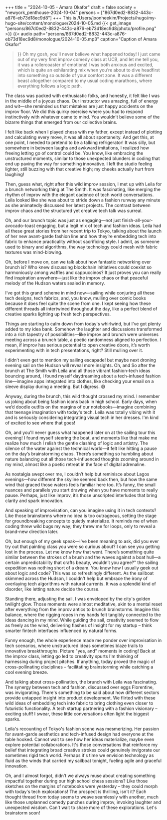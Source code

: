 +++
title = "2024-10-05 - Amara Okafor"
draft = false
society = "newyork_penthouse-2024-10-04"
persons = ["867d0ed2-8832-443c-a876-eb73d18ec9d8"]
+++
This is /Users/joonheekim/Projects/hugo/my-hugo-site/content/monologue/2024-10-05.md
{{< get_image "persons/867d0ed2-8832-443c-a876-eb73d18ec9d8/photo/profile.png" >}}
{{< audio
    path="persons/867d0ed2-8832-443c-a876-eb73d18ec9d8/monologue/2024-10-05.mp3" 
    caption="Caption of Amara Okafor"
>}}
Oh my gosh, you'll never believe what happened today!
I just came out of my very first improv comedy class at UCB, and let me tell you, it was a rollercoaster of emotions! I was both anxious and excited, which is quite an exhilarating mix when you’re about to dive headfirst into something so outside of your comfort zone. It was a different beast altogether compared to my usual coding marathons, where everything follows a logic path.

The class was packed with enthusiastic folks, and honestly, it felt like I was in the middle of a joyous chaos. Our instructor was amazing, full of energy and wit—she reminded us that mistakes are just happy accidents on the improv floor. We did this quirky exercise where you had to respond instinctively with whatever came to mind. You wouldn’t believe some of the bizarre things that emerged from our collective brains. 

I felt like back when I played chess with my father, except instead of plotting and calculating every move, it was all about spontaneity. And get this, at one point, I needed to pretend to be a talking refrigerator! It was silly, but somewhere in between laughs and awkward imitations, I realized how freeing letting go of control could be. You know, like embracing the unstructured moments, similar to those unexpected blunders in coding that end up paving the way for something innovative. I left the studio feeling lighter, still buzzing with that creative high; my cheeks actually hurt from laughing!

Then, guess what, right after this wild improv session, I met up with Leila for a brunch networking thing at The Smith. It was fascinating, like merging the rhythm of improv with the elegant cadence of tech world conversations. Leila looked like she was about to stride down a fashion runway any minute as she animatedly discussed her latest projects. The contrast between improv chaos and the structured yet creative tech talk was surreal.

Oh, and our brunch topic was just as engaging—not just finish-all-your-avocado-toast engaging, but a legit mix of tech and fashion ideas. Leila had all these great stories from her recent trip to Tokyo, talking about the launch of her new avant-garde fashion line and how they’re embedding tech into fabric to enhance practicality without sacrificing style. I admit, as someone used to binary and algorithms, the way technology could mesh with fabric textures was mind-blowing.

Oh, before I move on, can we talk about how fantastic networking over brunch is? Who knew discussing blockchain initiatives could coexist so harmoniously among waffles and cappuccinos? It just proves you can really find inspiration anywhere—just like the improv chaos or that peaceful melody of the Hudson waters sealed in memory. 

I’ve got this grand scheme in mind now—sailing while conjuring all these tech designs, tech fabrics, and, you know, mulling over comic books because it does feel quite the scene from one. I kept seeing how these different threads all intertwined throughout the day, like a perfect blend of creative sparks lighting up fresh tech perspectives. 

Things are starting to calm down from today's whirlwind, but I’ve got plenty added to my idea bank. Somehow the laughter and discussions transformed into a rich tapestry of possibilities—like improv and brunch were universes meeting across a brunch table, a poetic randomness aligned to perfection. I mean, if improv has serious potential to open creative doors, it’s worth experimenting with in tech presentations, right? Still mulling over it.

I didn’t even get to mention my sailing escapade! but maybe next droning evening sail on the Hudson will reveal more insights. Oh, and
So after the brunch at The Smith with Leila and all those vibrant fashion-tech ideas bouncing around, I found myself daydreaming about a tech-infused fashion line—imagine apps integrated into clothes, like checking your email on a sleeve display during a meeting. But I digress. 😅

Anyway, during the brunch, this wild thought crossed my mind. I remember us joking about being fashion icons back in high school. Early days, when we’d doodle outfits on the margins of our notebooks—imagine combining that teenage imagination with today's tech. Leila was totally vibing with it and is seriously considering integrating visual tech in her dresses. I'm kind of excited to see where that goes!

Oh, and you'll never guess what happened later on at the sailing tour this evening! I found myself steering the boat, and moments like that make me realize how much I relish the gentle clashing of logic and artistry. The silence of the water against the technical world—it felt like hitting a pause on the day’s brainstorming chaos. There’s something so humbling about nature balancing out all those tech-influenced thoughts zooming around in my mind, almost like a poetic retreat in the face of digital adrenaline.

As nostalgia swept over me, I couldn’t help but reminisce about Lagos evenings—how different the skyline seemed back then, but how the same wind that graced those waters feels familiar here too. It’s funny, the small nuances and parallels you start drawing when you have moments to really pause. Perhaps, just like improv, it’s those unscripted interludes that bring clarity and spark innovation.

And speaking of improvisation, can you imagine using it in tech contexts? Like those brainstorms where no idea is too outrageous, setting the stage for groundbreaking concepts to quietly materialize. It reminds me of when coding threw wild bugs my way; they threw me for loops, only to reveal a brand-new direction later. 

Oh, but enough of my geek speak—I've been meaning to ask, did you ever try out that painting class you were so curious about? I can see you getting lost in the process. Let me know how that went. There’s something quite similar between the strokes of a brush and the waves against a boat hull—a certain unpredictability that crafts beauty, wouldn’t you agree?"
the sailing expedition was nothing short of a dream. You know how I usually geek out about logic and code? This was so refreshingly different. As the sailboat skimmed across the Hudson, I couldn't help but embrace the irony of overlaying tech algorithms with natural currents. It was a splendid kind of disorder, like letting nature decide the course. 

Standing there, adjusting the sail, I was enveloped by the city's golden twilight glow. Those moments were almost meditative, akin to a mental reset after everything from the improv antics to brunch brainstorms. Imagine this balance, where the rigging ropes in my hands felt tangibly connected to the ideas dancing in my mind. While guiding the sail, creativity seemed to flow as freely as the wind, delivering flashes of insight for my startup – think smarter fintech interfaces influenced by natural forms.

Funny enough, the whole experience made me ponder over improvisation in tech scenarios, where unstructured ideas sometimes blaze trails to innovative breakthroughs. Picture "yes, and" moments in coding! Back at the improv class, letting go led to creativity spurts I'm thinking of harnessing during project pitches. If anything, today proved the magic of cross-pollinating disciplines – facilitating brainstorming while catching a cool evening breeze.

And talking about cross-pollination, the brunch with Leila was fascinating. The synergy between tech and fashion, discussed over eggs Florentine, was invigorating. There's something to be said about how different sectors provide untapped insight into product development. We flirted with these wild ideas of embedding tech into fabric to bring clothing even closer to futuristic functionality. A tech startup partnering with a fashion visionary – exciting stuff! I swear, these little conversations often light the biggest sparks.

Leila's recounting of Tokyo's fashion scene was mesmerizing. Her passion for avant-garde aesthetics and tech-infused design had everyone at the table hooked. Cannot wait to see how her ideas materialize, maybe even explore potential collaborations. It's those conversations that reinforce my belief that integrating broad creative strokes could genuinely invigorate our sometimes rigid tech world. Perhaps it's time we envision technology as fluid as the winds that carried my sailboat tonight, fueling agile and graceful innovation.

Oh, and I almost forgot, didn't we always muse about creating something impactful together during our high school chess sessions? Like those sketches on the margins of notebooks were yesterday – they could morph with today's tech explorations! The prospect is thrilling, isn't it? Each thought thread from today seems to weave seamlessly with another, much like those unplanned comedy punches during improv, invoking laughter and unexpected wisdom.
Can't wait to share more of these explorations. Let's brainstorm soon!
